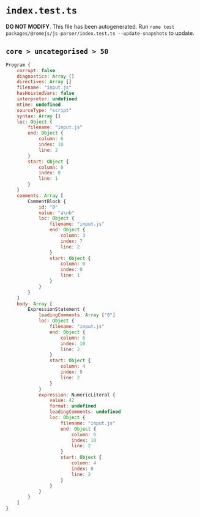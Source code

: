 # `index.test.ts`

**DO NOT MODIFY**. This file has been autogenerated. Run `rome test packages/@romejs/js-parser/index.test.ts --update-snapshots` to update.

## `core > uncategorised > 50`

```javascript
Program {
	corrupt: false
	diagnostics: Array []
	directives: Array []
	filename: "input.js"
	hasHoistedVars: false
	interpreter: undefined
	mtime: undefined
	sourceType: "script"
	syntax: Array []
	loc: Object {
		filename: "input.js"
		end: Object {
			column: 6
			index: 10
			line: 2
		}
		start: Object {
			column: 0
			index: 0
			line: 1
		}
	}
	comments: Array [
		CommentBlock {
			id: "0"
			value: "a\nb"
			loc: Object {
				filename: "input.js"
				end: Object {
					column: 3
					index: 7
					line: 2
				}
				start: Object {
					column: 0
					index: 0
					line: 1
				}
			}
		}
	]
	body: Array [
		ExpressionStatement {
			leadingComments: Array ["0"]
			loc: Object {
				filename: "input.js"
				end: Object {
					column: 6
					index: 10
					line: 2
				}
				start: Object {
					column: 4
					index: 8
					line: 2
				}
			}
			expression: NumericLiteral {
				value: 42
				format: undefined
				leadingComments: undefined
				loc: Object {
					filename: "input.js"
					end: Object {
						column: 6
						index: 10
						line: 2
					}
					start: Object {
						column: 4
						index: 8
						line: 2
					}
				}
			}
		}
	]
}
```
